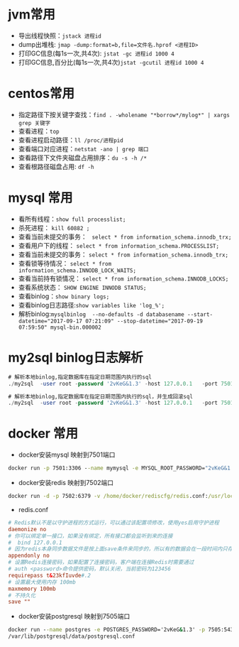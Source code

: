 # jvm常用
- 导出线程快照：`jstack 进程id`
- dump出堆栈: `jmap -dump:format=b,file=文件名.hprof <进程ID>`
- 打印GC信息(每1s一次,共4次): `jstat -gc 进程id 1000 4`
- 打印GC信息,百分比(每1s一次,共4次)`jstat -gcutil 进程id 1000 4`


# centos常用
- 指定路径下按关键字查找：`find . -wholename "*borrow*/mylog*" | xargs grep 关键字 `
- 查看进程：`top`
- 查看进程启动路径：`ll /proc/进程pid`
- 查看端口对应进程：`netstat -ano | grep 端口`
- 查看路径下文件夹磁盘占用排序：`du -s -h /*`
- 查看根路径磁盘占用: `df -h`


# mysql 常用

- 看所有线程：`show full processlist;`
- 杀死进程： `kill 60882 ;`
- 查看当前未提交的事务： ` select * from information_schema.innodb_trx;`
- 查看用户下的线程： `select * from information_schema.PROCESSLIST;`
- 查看当前未提交的事务： `select * from information_schema.innodb_trx;`
- 查看锁等待情况： `select * from information_schema.INNODB_LOCK_WAITS;`
- 查看当前持有锁情况： `select * from information_schema.INNODB_LOCKS;`
- 查看系统状态： `SHOW ENGINE INNODB STATUS;`
- 查看binlog：`show binary logs;`
- 查看binlog日志路径:`show variables like 'log_%';`
- 解析binlog:`mysqlbinlog  --no-defaults -d databasename --start-datetime="2017-09-17 07:21:09" --stop-datetime="2017-09-19 07:59:50" mysql-bin.000002`

# my2sql binlog日志解析
```sql
# 解析本地binlog,指定数据库在指定日期范围内执行的sql
./my2sql  -user root -password '2vKeG&1.3' -host 127.0.0.1   -port 7501 -databases db_transfer -mode file -local-binlog-file ./binlog.000009  -start-datetime "2023-08-04 09:20:00" -stop-datetime "2023-08-04 09:50:00" -start-file binlog.000009 -work-type 2sql -output-dir ./tmpdir

# 解析本地binlog,指定数据库在指定日期范围内执行的sql，并生成回滚sql
./my2sql  -user root -password '2vKeG&1.3' -host 127.0.0.1   -port 7501 -databases db_transfer -mode file -local-binlog-file ./binlog.000009  -start-datetime "2023-08-04 09:20:00" -stop-datetime "2023-08-04 09:50:00" -start-file binlog.000009 -work-type rollback -output-dir ./tmpdir
```


# docker 常用
- docker安装mysql 映射到7501端口
``` bat
docker run -p 7501:3306 --name mymysql -e MYSQL_ROOT_PASSWORD="2vKeG&1.3" -d mysql:latest --lower_case_table_names=1 -v /etc/localtime:/etc/localtime --skip-name-resolve
```


- docker安装redis 映射到7502端口
``` bat
docker run -d -p 7502:6379 -v /home/docker/rediscfg/redis.conf:/usr/local/etc/redis/redis.conf  --name docker-redis docker.io/redis redis-server /usr/local/etc/redis/redis.conf --appendonly yes
```
- redis.conf
```conf
# Redis默认不是以守护进程的方式运行，可以通过该配置项修改，使用yes启用守护进程
daemonize no
# 你可以绑定单一接口，如果没有绑定，所有接口都会监听到来的连接
#  bind 127.0.0.1     
# 因为redis本身同步数据文件是按上面save条件来同步的，所以有的数据会在一段时间内只存在于内存中。默认为no
appendonly no
# 设置Redis连接密码，如果配置了连接密码，客户端在连接Redis时需要通过
# auth <password>命令提供密码，默认关闭，当前密码为123456
requirepass t&23kfIuvde#.2
# 设置最大使用内存 100mb
maxmemory 100mb
# 不持久化
save ""
```



- docker安装postgresql 映射到7505端口
``` bat
docker run --name postgres -e POSTGRES_PASSWORD='2vKeG&1.3' -p 7505:5432 -d postgres
/var/lib/postgresql/data/postgresql.conf
```
